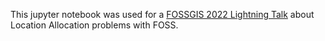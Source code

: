 This jupyter notebook was used for a [FOSSGIS 2022 Lightning Talk](https://pretalx.com/fossgis2022/talk/HRRVSR/) about Location Allocation problems with FOSS.

